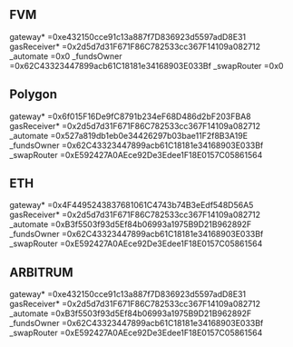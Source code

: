 ## FVM

gateway* =0xe432150cce91c13a887f7D836923d5597adD8E31
gasReceiver* =0x2d5d7d31F671F86C782533cc367F14109a082712
\_automate =0x0
\_fundsOwner =0x62C43323447899acb61C18181e34168903E033Bf
\_swapRouter =0x0

## Polygon

gateway* =0x6f015F16De9fC8791b234eF68D486d2bF203FBA8
gasReceiver* =0x2d5d7d31F671F86C782533cc367F14109a082712
\_automate =0x527a819db1eb0e34426297b03bae11F2f8B3A19E
\_fundsOwner =0x62C43323447899acb61C18181e34168903E033Bf
\_swapRouter =0xE592427A0AEce92De3Edee1F18E0157C05861564

## ETH

gateway* =0x4F4495243837681061C4743b74B3eEdf548D56A5
gasReceiver* =0x2d5d7d31F671F86C782533cc367F14109a082712
\_automate =0xB3f5503f93d5Ef84b06993a1975B9D21B962892F
\_fundsOwner =0x62C43323447899acb61C18181e34168903E033Bf
\_swapRouter =0xE592427A0AEce92De3Edee1F18E0157C05861564

## ARBITRUM

gateway* =0xe432150cce91c13a887f7D836923d5597adD8E31
gasReceiver* =0x2d5d7d31F671F86C782533cc367F14109a082712
\_automate =0xB3f5503f93d5Ef84b06993a1975B9D21B962892F
\_fundsOwner =0x62C43323447899acb61C18181e34168903E033Bf
\_swapRouter =0xE592427A0AEce92De3Edee1F18E0157C05861564
